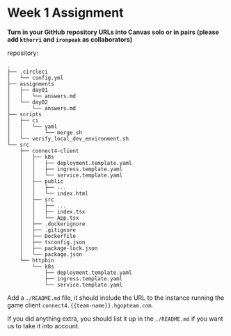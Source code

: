 # Week 1 Assignment

**Turn in your GitHub repository URLs into Canvas solo or in pairs (please add `kthorri` and `ironpeak` as collaborators)**

repository:

```text
.
├── .circleci
│   └── config.yml
├── assignments
│   ├── day01
│   │   └── answers.md
│   └── day02
│       └── answers.md
├── scripts
│   ├── ci
│   │   └── yaml
│   │       └── merge.sh
│   └── verify_local_dev_environment.sh
└── src
    ├── connect4-client
    │   ├── k8s
    │   │   ├── deployment.template.yaml
    │   │   ├── ingress.template.yaml
    │   │   └── service.template.yaml
    │   ├── public
    │   │   ├── ...
    │   │   └── index.html
    │   ├── src
    │   │   ├── ...
    │   │   ├── index.tsx
    │   │   └── App.tsx
    │   ├── .dockerignore
    │   ├── .gitignore
    │   ├── Dockerfile
    │   ├── tsconfig.json
    │   ├── package-lock.json
    │   └── package.json
    └── httpbin
        └── k8s
            ├── deployment.template.yaml
            ├── ingress.template.yaml
            └── service.template.yaml
```

Add a `./README.md` file, it should include the URL to the instance running
the game client `connect4.{{team-name}}.hgopteam.com`.

If you did anything extra, you should list it up in the `./README.md` if you
want us to take it into account.
